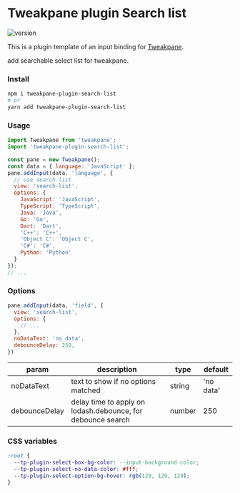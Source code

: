 # Tweakpane plugin Search list


![version](https://badge.fury.io/js/tweakpane-plugin-search-list.svg)

This is a plugin template of an input binding for [Tweakpane][tweakpane].

add searchable select list for tweakpane.

### Install

```bash
npm i tweakpane-plugin-search-list
# or
yarn add tweakpane-plugin-search-list
```

### Usage

```js
import Tweakpane from 'tweakpane';
import 'tweakpane-plugin-search-list';

const pane = new Tweakpane();
const data = { language: 'JavaScript' };
pane.addInput(data, 'language', {
  // use search-list
  view: 'search-list',
  options: {
    JavaScript: 'JavaScript',
    TypeScript: 'TypeScript',
    Java: 'Java',
    Go: 'Go',
    Dart: 'Dart',
    'C++': 'C++',
    'Object C': 'Object C',
    'C#': 'C#',
    Python: 'Python'
  }
});
// ...
```

### Options

```js
pane.addInput(data, 'field', {
  view: 'search-list',
  options: {
    // ...
  },
  noDataText: 'no data',
  debounceDelay: 250,
})
```

| param         | description                                                 | type   | default   |
|---------------|-------------------------------------------------------------|--------|-----------|
| noDataText    | text to show if no options matched                          | string | 'no data' |
| debounceDelay | delay time to apply on lodash.debounce, for debounce search | number | 250       |

### CSS variables

```css
:root {
  --tp-plugin-select-box-bg-color: --input-background-color;
  --tp-plugin-select-no-data-color: #fff;
  --tp-plugin-select-option-bg-hover: rgb(129, 129, 129);
}
```

[tweakpane]: https://github.com/cocopon/tweakpane/
